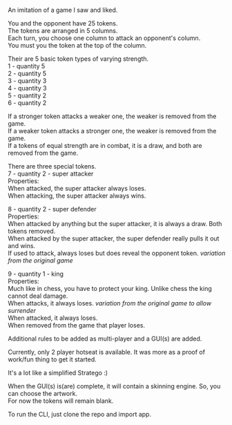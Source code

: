 An imitation of a game I saw and liked.  
  
You and the opponent have 25 tokens.  
The tokens are arranged in 5 columns.  
Each turn, you choose one column to attack an opponent's column.  
You must you the token at the top of the column.  
  
Their are 5 basic token types of varying strength.  
1 - quantity 5  
2 - quantity 5  
3 - quantity 3  
4 - quantity 3  
5 - quantity 2  
6 - quantity 2  
  
If a stronger token attacks a weaker one, the weaker is removed from the game.  
If a weaker token attacks a stronger one, the weaker is removed from the game.  
If a tokens of equal strength are in combat, it is a draw, and both are removed from the game.  
  
There are three special tokens.  
7 - quantity 2 - super attacker  
Properties:  
When attacked, the super attacker always loses.  
When attacking, the super attacker always wins.  
  
8 - quantity 2 - super defender  
Properties:  
When attacked by anything but the super attacker, it is always a draw.  Both tokens removed.  
When attacked by the super attacker, the super defender really pulls it out and wins.  
If used to attack, always loses but does reveal the opponent token. *variation from the original game*  
  
9 - quantity 1 - king  
Properties:  
Much like in chess, you have to protect your king.  Unlike chess the king cannot deal damage.  
When attacks, it always loses. *variation from the original game to allow surrender*  
When attacked, it always loses.  
When removed from the game that player loses.  
  
Additional rules to be added as multi-player and a GUI(s) are added.  
  
Currently, only 2 player hotseat is available.  It was more as a proof of work/fun thing to get it started.  
  
It's a lot like a simplified Stratego :)  
  
When the GUI(s) is(are) complete, it will contain a skinning engine.  So, you can choose the artwork.  
For now the tokens will remain blank.  

To run the CLI, just clone the repo and import app.